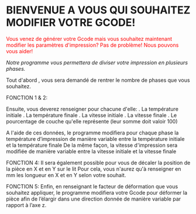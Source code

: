 # **BIENVENUE A VOUS QUI SOUHAITEZ MODIFIER VOTRE GCODE!**

<span style="color:red">Vous venez de générer votre Gcode mais vous souhaitez maintenant modifier les paramètres d'impression?
Pas de problème! Nous pouvons vous aider!</span>

*Notre programme vous permettera de diviser votre impression en plusieurs phases.*

Tout d'abord , vous sera demandé de rentrer le nombre de phases que vous souhaitez.

FONCTION 1 & 2:

Ensuite, vous deverez renseigner pour chacune d'elle:
. La température initiale
. La température finale
. La vitesse initiale
. La vitesse finale
. Le pourcentage de couche qu'elle représente (leur somme doit valoir 100)

A l'aide de ces données, le programme modifiera pour chaque phase la température d’impression de manière variable entre la température initiale et la température finale
De la même façon, la vitesse d'impression sera modifiée de manière variable entre la vitesse initiale et la vitesse finale

FONCTION 4:
Il sera également possible pour vous de décaler la position de la pièce en X et en Y sur le lit
Pour cela, vous n'aurez qu'à renseigner en mm les longueur en X et en Y selon votre souhait.

FONCTION 5:
Enfin, en renseignant le facteur de déformation que vous souhaitez appliquer, le programme modifiera votre Gcode pour déformer la pièce afin de l’élargir dans une direction donnée de manière variable par rapport à l’axe z.